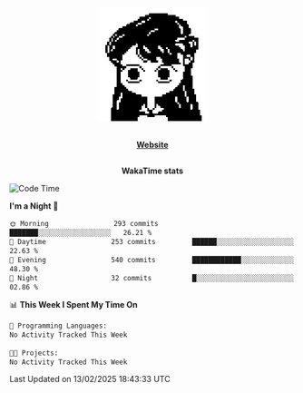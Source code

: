 ##

<p align="center">
  <img src="./person.gif" />
</p>

##

<div align="center">
  <p>
    <strong>
    <a href='https://domm.me'>Website</a>
    </strong>
  </p>
</div>

##

<div align="center">
  <p>
    <strong>
    WakaTime stats
    </strong>
  </p>
</div>

<!--START_SECTION:waka-->
![Code Time](http://img.shields.io/badge/Code%20Time-119%20hrs%2045%20mins-blue)

**I'm a Night 🦉** 

```text
🌞 Morning                293 commits         ███████░░░░░░░░░░░░░░░░░░   26.21 % 
🌆 Daytime                253 commits         ██████░░░░░░░░░░░░░░░░░░░   22.63 % 
🌃 Evening                540 commits         ████████████░░░░░░░░░░░░░   48.30 % 
🌙 Night                  32 commits          █░░░░░░░░░░░░░░░░░░░░░░░░   02.86 % 
```


📊 **This Week I Spent My Time On** 

```text
💬 Programming Languages: 
No Activity Tracked This Week

🐱‍💻 Projects: 
No Activity Tracked This Week
```


 Last Updated on 13/02/2025 18:43:33 UTC
<!--END_SECTION:waka-->

